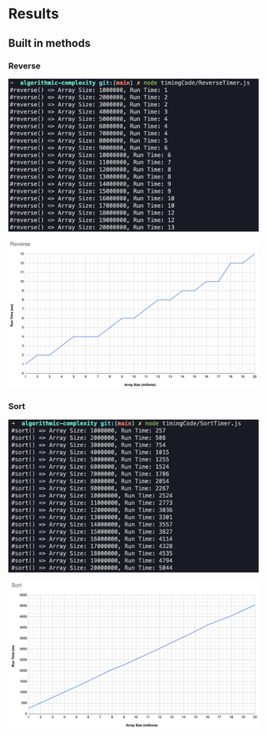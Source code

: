 # Results

## Built in methods

### Reverse
![reverse-results](images/reverse-results.png)

![reverse-graph](images/reverse-graph.png)

### Sort

![sort-results](images/sort-results.png)

![sort-graph](images/sort-graph.png)
